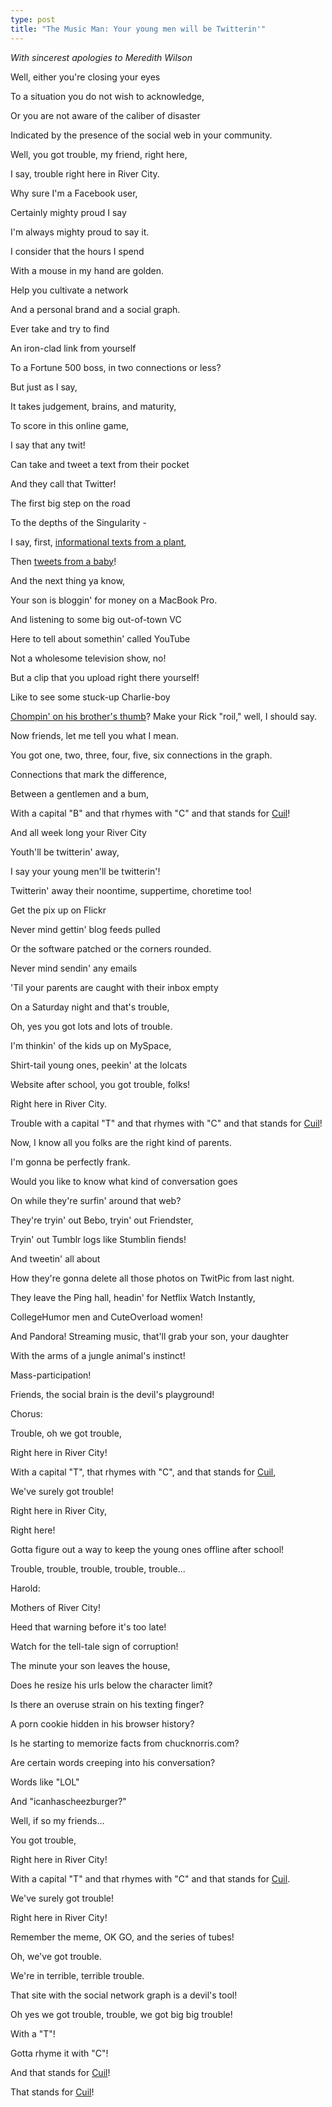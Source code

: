 ```yaml
---
type: post
title: "The Music Man: Your young men will be Twitterin'"
---
```

_With sincerest apologies to Meredith Wilson_




Well, either you're closing your eyes

To a situation you do not wish to acknowledge,

Or you are not aware of the caliber of disaster

Indicated by the presence of the social web in your community.


Well, you got trouble, my friend, right here,

I say, trouble right here in River City.

Why sure I'm a Facebook user,

Certainly mighty proud I say

I'm always mighty proud to say it.

I consider that the hours I spend

With a mouse in my hand are golden.

Help you cultivate a network

And a personal brand and a social graph.

Ever take and try to find

An iron-clad link from yourself

To a Fortune 500 boss, in two connections or less?


But just as I say,

It takes judgement, brains, and maturity,

To score in this online game,

I say that any twit!

Can take and tweet a text from their pocket

And they call that Twitter!

The first big step on the road

To the depths of the Singularity -

I say, first, [informational texts from a plant](http://twitter.com/pothos),

Then [tweets from a baby](http://portfolio.menscher.com/itp/kickbee/)!


And the next thing ya know,

Your son is bloggin' for money on a MacBook Pro.

And listening to some big out-of-town VC

Here to tell about somethin' called YouTube

Not a wholesome television show, no!

But a clip that you upload right there yourself!

Like to see some stuck-up Charlie-boy

[Chompin' on his brother's thumb](http://www.youtube.com/watch?v=_OBlgSz8sSM)?
Make your Rick "roil," well, I should say.

Now friends, let me tell you what I mean.

You got one, two, three, four, five, six connections in the graph.

Connections that mark the difference,

Between a gentlemen and a bum,

With a capital "B" and that rhymes with "C" and that stands for
[Cuil](http://www.cuil.com)!


And all week long your River City

Youth'll be twitterin' away,

I say your young men'll be twitterin'!

Twitterin' away their noontime, suppertime, choretime too!

Get the pix up on Flickr

Never mind gettin' blog feeds pulled

Or the software patched or the corners rounded.

Never mind sendin' any emails

'Til your parents are caught with their inbox empty

On a Saturday night and that's trouble,

Oh, yes you got lots and lots of trouble.

I'm thinkin' of the kids up on MySpace,

Shirt-tail young ones, peekin' at the lolcats

Website after school, you got trouble, folks!

Right here in River City.

Trouble with a capital "T" and that rhymes with "C" and that stands for
[Cuil](http://www.cuil.com)!


Now, I know all you folks are the right kind of parents.

I'm gonna be perfectly frank.

Would you like to know what kind of conversation goes

On while they're surfin' around that web?

They're tryin' out Bebo, tryin' out Friendster,

Tryin' out Tumblr logs like Stumblin fiends!

And tweetin' all about

How they're gonna delete all those photos on TwitPic from last night.

They leave the Ping hall, headin' for Netflix Watch Instantly,

CollegeHumor men and CuteOverload women!

And Pandora! Streaming music, that'll grab your son, your daughter

With the arms of a jungle animal's instinct!

Mass-participation!

Friends, the social brain is the devil's playground!


Chorus:

Trouble, oh we got trouble,

Right here in River City!

With a capital "T", that rhymes with "C", and that stands for
[Cuil](http://www.cuil.com),

We've surely got trouble!

Right here in River City,

Right here!

Gotta figure out a way to keep the young ones offline after school!

Trouble, trouble, trouble, trouble, trouble...


Harold:

Mothers of River City!

Heed that warning before it's too late!

Watch for the tell-tale sign of corruption!

The minute your son leaves the house,

Does he resize his urls below the character limit?

Is there an overuse strain on his texting finger?

A porn cookie hidden in his browser history?

Is he starting to memorize facts from chucknorris.com?

Are certain words creeping into his conversation?

Words like "LOL"

And "icanhascheezburger?"

Well, if so my friends...


You got trouble,

Right here in River City!

With a capital "T" and that rhymes with "C" and that stands for
[Cuil](http://www.cuil.com).

We've surely got trouble!

Right here in River City!

Remember the meme, OK GO, and the series of tubes!

Oh, we've got trouble.

We're in terrible, terrible trouble.

That site with the social network graph is a devil's tool!

Oh yes we got trouble, trouble, we got big big trouble!

With a "T"!

Gotta rhyme it with "C"!

And that stands for [Cuil](http://www.cuil.com)!

That stands for [Cuil](http://www.cuil.com)!

